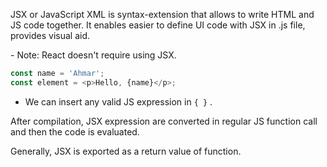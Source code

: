 JSX or JavaScript XML is syntax-extension that allows to write HTML and JS code together.
It enables easier to define UI code with JSX in .js file, provides visual aid.

<div>- Note: React doesn't require using JSX.</div>

```js
const name = 'Ahmar';
const element = <p>Hello, {name}</p>;
```

- We can insert any valid JS expression in `{ }` .


After compilation, JSX expression are converted in regular JS function call and then the code is evaluated. 

Generally, JSX is exported as a return value of function.